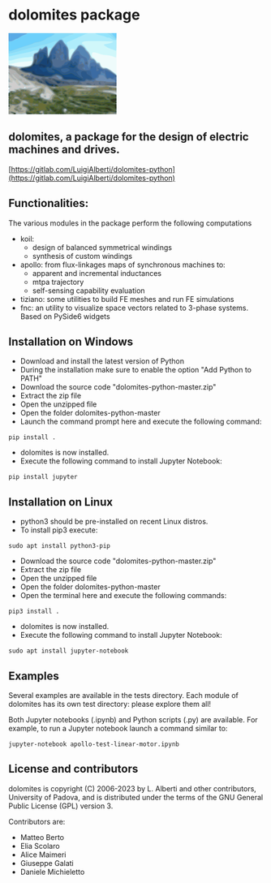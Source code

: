 # dolomites package

![dolomites logo](logo.png)
## dolomites, a package for the design of electric machines and drives.

[https://gitlab.com/LuigiAlberti/dolomites-python](https://gitlab.com/LuigiAlberti/dolomites-python)

## Functionalities:
The various modules in the package perform the following computations
* koil:
  - design of balanced symmetrical windings
  - synthesis of custom windings
* apollo:
  from flux-linkages maps of synchronous machines to:
  - apparent and incremental inductances
  - mtpa trajectory
  - self-sensing capability evaluation
 * tiziano:
  some utilities to build FE meshes and run FE simulations
 * fnc:
  an utility to visualize space vectors related to 3-phase systems.
  Based on PySide6 widgets


## Installation on Windows
- Download and install the latest version of Python
- During the installation make sure to enable the option "Add Python to PATH"
- Download the source code "dolomites-python-master.zip"
- Extract the zip file
- Open the unzipped file
- Open the folder dolomites-python-master
- Launch the command prompt here and execute the following command:
```console
pip install .
```
- dolomites is now installed.
- Execute the following command to install Jupyter Notebook:
```console
pip install jupyter
```


## Installation on Linux
- python3 should be pre-installed on recent Linux distros.
- To install pip3 execute:
```console
sudo apt install python3-pip
```
- Download the source code "dolomites-python-master.zip"
- Extract the zip file
- Open the unzipped file
- Open the folder dolomites-python-master
- Open the terminal here and execute the following commands:
```console
pip3 install .
```
- dolomites is now installed.
- Execute the following command to install Jupyter Notebook:
```console
sudo apt install jupyter-notebook
```  

## Examples
Several examples are available in the tests directory.
Each module of dolomites has its own test directory: please explore them all!

Both Jupyter notebooks (.ipynb) and Python scripts (.py) are available.
For example, to run a Jupyter notebook launch a command similar to:
```console
jupyter-notebook apollo-test-linear-motor.ipynb
```  


## License and contributors
dolomites is copyright (C) 2006-2023 by L. Alberti and other contributors, University of Padova, and is distributed under the terms of the GNU General Public License (GPL) version 3.

Contributors are:

* Matteo Berto
* Elia Scolaro
* Alice Maimeri
* Giuseppe Galati
* Daniele Michieletto
